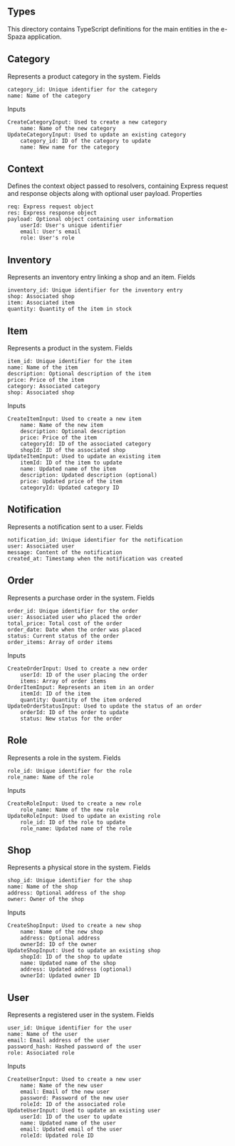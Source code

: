 ## Types
This directory contains TypeScript definitions for the main entities in the e-Spaza application.

## Category
Represents a product category in the system.
Fields

    category_id: Unique identifier for the category
    name: Name of the category

Inputs

    CreateCategoryInput: Used to create a new category
        name: Name of the new category
    UpdateCategoryInput: Used to update an existing category
        category_id: ID of the category to update
        name: New name for the category

## Context
Defines the context object passed to resolvers, containing Express request and response objects along with optional user payload.
Properties

    req: Express request object
    res: Express response object
    payload: Optional object containing user information
        userId: User's unique identifier
        email: User's email
        role: User's role

## Inventory
Represents an inventory entry linking a shop and an item.
Fields

    inventory_id: Unique identifier for the inventory entry
    shop: Associated shop
    item: Associated item
    quantity: Quantity of the item in stock

## Item
Represents a product in the system.
Fields

    item_id: Unique identifier for the item
    name: Name of the item
    description: Optional description of the item
    price: Price of the item
    category: Associated category
    shop: Associated shop

Inputs

    CreateItemInput: Used to create a new item
        name: Name of the new item
        description: Optional description
        price: Price of the item
        categoryId: ID of the associated category
        shopId: ID of the associated shop
    UpdateItemInput: Used to update an existing item
        itemId: ID of the item to update
        name: Updated name of the item
        description: Updated description (optional)
        price: Updated price of the item
        categoryId: Updated category ID

## Notification
Represents a notification sent to a user.
Fields

    notification_id: Unique identifier for the notification
    user: Associated user
    message: Content of the notification
    created_at: Timestamp when the notification was created

## Order
Represents a purchase order in the system.
Fields

    order_id: Unique identifier for the order
    user: Associated user who placed the order
    total_price: Total cost of the order
    order_date: Date when the order was placed
    status: Current status of the order
    order_items: Array of order items

Inputs

    CreateOrderInput: Used to create a new order
        userId: ID of the user placing the order
        items: Array of order items
    OrderItemInput: Represents an item in an order
        itemId: ID of the item
        quantity: Quantity of the item ordered
    UpdateOrderStatusInput: Used to update the status of an order
        orderId: ID of the order to update
        status: New status for the order

## Role
Represents a role in the system.
Fields

    role_id: Unique identifier for the role
    role_name: Name of the role

Inputs

    CreateRoleInput: Used to create a new role
        role_name: Name of the new role
    UpdateRoleInput: Used to update an existing role
        role_id: ID of the role to update
        role_name: Updated name of the role

## Shop
Represents a physical store in the system.
Fields

    shop_id: Unique identifier for the shop
    name: Name of the shop
    address: Optional address of the shop
    owner: Owner of the shop

Inputs

    CreateShopInput: Used to create a new shop
        name: Name of the new shop
        address: Optional address
        ownerId: ID of the owner
    UpdateShopInput: Used to update an existing shop
        shopId: ID of the shop to update
        name: Updated name of the shop
        address: Updated address (optional)
        ownerId: Updated owner ID

## User
Represents a registered user in the system.
Fields

    user_id: Unique identifier for the user
    name: Name of the user
    email: Email address of the user
    password_hash: Hashed password of the user
    role: Associated role

Inputs

    CreateUserInput: Used to create a new user
        name: Name of the new user
        email: Email of the new user
        password: Password of the new user
        roleId: ID of the associated role
    UpdateUserInput: Used to update an existing user
        userId: ID of the user to update
        name: Updated name of the user
        email: Updated email of the user
        roleId: Updated role ID
